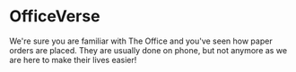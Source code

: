 # OfficeVerse
We're sure you are familiar with The Office and you've seen how paper orders are placed. They are usually done on phone, but not anymore as we are here to make their lives easier!
